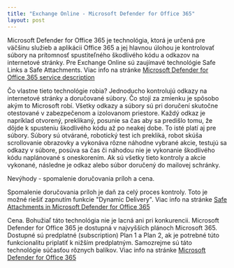 ```yaml
---
title: "Exchange Online - Microsoft Defender for Office 365"
layout: post
---
```


Microsoft Defender for Office 365 je technológia, ktorá je určená pre väčšinu služieb a aplikácii Office 365 a jej hlavnou úlohou je kontrolovať súbory na prítomnosť spustiteľného škodlivého kódu a odkazov na internetové stránky. Pre Exchange Online sú zaujímavé technológie Safe Links a Safe Attachments.
Viac info na stránke [Microsoft Defender for Office 365 service description][zdroj-ms-1]

Čo vlastne tieto technológie robia? Jednoducho kontrolujú odkazy na internetové stránky a doručované súbory. Čo stojí za zmienku je spôsobo akým to Microsoft robí. Všetky odkazy a súbory sú pri doručení skutočne otestované v zabezpečenom a izolovanom priestore. Každý odkaz je napríklad otvorený, preklikaný, posunie sa čas aby sa predišlo tomu, že dôjde k spusteniu škodlivého kódu až po neakej dobe. To isté platí aj pre súbory. Súbory sú otvárané, robotický test ich prekliká, robot skúša scrollovanie obrazovky a vykonáva rôzne náhodne vybrané akcie, testujú sa odkazy v súbore, posúva sa čas či náhodou nie je vykonanie škodlivého kódu naplánované s oneskorením. Ak sú všetky tieto kontroly a akcie vykonané, následne je odkaz alebo súbor doručený do mailovej schránky. 

Nevýhody - spomalenie doručovania príloh a cena. 

Spomalenie doručovania príloh je daň za celý proces kontroly. Toto je možné riešiť zapnutím funkcie "Dynamic Delivery".
Viac info na stránke [Safe Attachments in Microsoft Defender for Office 365][zdroj-ms-2]

Cena. Bohužiaľ táto technológia nie je lacná ani pri konkurencii. Microsoft Defender for Office 365 je dostupná v najvyšších plánoch Microsoft 365. Dostupné sú predplatné (subscription) Plan 1 a Plan 2, ak je potrebné túto funkcionalitu priplatiť k nižším predplatným. Samozrejme sú táto technológie súčasťou rôznych balíkov. 
Viac info na stránke [Microsoft Defender for Office 365][zdroj-ms-3]

[zdroj-ms-1]: https://learn.microsoft.com/en-us/office365/servicedescriptions/office-365-advanced-threat-protection-service-description
[zdroj-ms-2]: https://learn.microsoft.com/en-us/microsoft-365/security/office-365-security/safe-attachments-about?view=o365-worldwide
[zdroj-ms-3]: https://learn.microsoft.com/en-us/microsoft-365/security/office-365-security/defender-for-office-365?view=o365-worldwide
